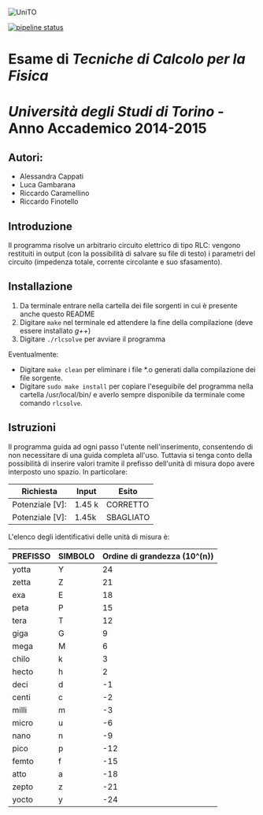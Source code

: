 ![UniTO](http://www.unito.it/sites/all/themes/unitofed/img/logo.svg)

[![pipeline status](https://gitlab.com/thesfinox/rlc-resolution/badges/master/pipeline.svg)](https://gitlab.com/thesfinox/rlc-resolution/commits/master)

# Esame di _Tecniche di Calcolo per la Fisica_
# _Università degli Studi di Torino_ - Anno Accademico 2014-2015

## Autori:
* Alessandra Cappati
* Luca Gambarana
* Riccardo Caramellino
* Riccardo Finotello
        
## Introduzione

Il programma risolve un arbitrario circuito elettrico di tipo RLC: vengono
restituiti in output (con la possibilità di salvare su file di testo) i
parametri del circuito (impedenza totale, corrente circolante e suo
sfasamento).

## Installazione

1. Da terminale entrare nella cartella dei file sorgenti in cui è presente 
anche questo README
2. Digitare `make` nel terminale ed attendere la fine della compilazione 
(deve essere installato *g++*)
3. Digitare `./rlcsolve` per avviare il programma

Eventualmente:
* Digitare `make clean` per eliminare i file *.o generati dalla 
compilazione dei file sorgente.
* Digitare `sudo make install` per copiare l'eseguibile del programma nella 
cartella /usr/local/bin/ e averlo sempre disponibile da terminale come 
comando `rlcsolve`.
                        
## Istruzioni

Il programma guida ad ogni passo l'utente nell'inserimento, consentendo di 
non necessitare di una guida completa all'uso. Tuttavia si tenga conto 
della possibilità di inserire valori tramite il prefisso dell'unità di 
misura dopo avere interposto uno spazio. In particolare:

Richiesta       | Input  | Esito
----------------|--------|----------
Potenziale [V]: | 1.45 k | CORRETTO
Potenziale [V]: | 1.45k  | SBAGLIATO
                
L'elenco degli identificativi delle unità di misura è:

PREFISSO | SIMBOLO | Ordine di grandezza (10^(n))
---------|---------|---------------------------
yotta    | Y       | 24
zetta    | Z       | 21
exa      | E       | 18
peta     | P       | 15
tera     | T       | 12
giga     | G       | 9
mega     | M       | 6
chilo    | k       | 3
hecto    | h       | 2
deci     | d       | -1
centi    | c       | -2
milli    | m       | -3
micro    | u       | -6
nano     | n       | -9
pico     | p       | -12
femto    | f       | -15
atto     | a       | -18
zepto    | z       | -21
yocto    | y       | -24
